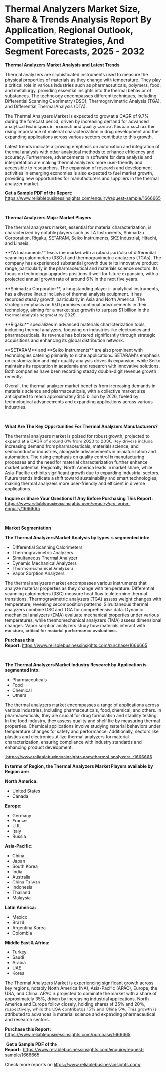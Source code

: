 <p><h1>Thermal Analyzers Market Size, Share & Trends Analysis Report By Application, Regional Outlook, Competitive Strategies, And Segment Forecasts, 2025 - 2032</h1></p><p><strong>Thermal Analyzers Market Analysis and Latest Trends</strong></p>
<p><p>Thermal analyzers are sophisticated instruments used to measure the physical properties of materials as they change with temperature. They play a critical role in various industries such as pharmaceuticals, polymers, food, and metallurgy, providing essential insights into the thermal behavior of substances. The technology encompasses different techniques, including Differential Scanning Calorimetry (DSC), Thermogravimetric Analysis (TGA), and Differential Thermal Analysis (DTA).</p><p>The Thermal Analyzers Market is expected to grow at a CAGR of 9.7% during the forecast period, driven by increasing demand for advanced analytical techniques in research and quality control. Factors such as the rising importance of material characterization in drug development and the expanding applications across various sectors contribute to this growth.</p><p>Latest trends indicate a growing emphasis on automation and integration of thermal analysis with other analytical methods to enhance efficiency and accuracy. Furthermore, advancements in software for data analysis and interpretation are making thermal analyzers more user-friendly and accessible to researchers. The expansion of research and development activities in emerging economies is also expected to fuel market growth, providing new opportunities for manufacturers and suppliers in the thermal analyzer market.</p></p>
<p><strong>Get a Sample PDF of the Report:&nbsp;</strong> <a href="https://www.reliablebusinessinsights.com/enquiry/request-sample/1666665?utm_campaign=3292&utm_medium=2&utm_source=Github&utm_content=ia&utm_term=06032025&utm_id=thermal-analyzers">https://www.reliablebusinessinsights.com/enquiry/request-sample/1666665</a></p>
<p>&nbsp;</p>
<p><strong>Thermal Analyzers Major Market Players</strong></p>
<p><p>The thermal analyzers market, essential for material characterization, is characterized by notable players such as TA Instruments, Shimadzu Corporation, Rigaku, SETARAM, Seiko Instruments, SKZ Industrial, Hitachi, and Linseis. </p><p>**TA Instruments** leads the market with a robust portfolio of differential scanning calorimeters (DSCs) and thermogravimetric analyzers (TGAs). The company has experienced substantial growth due to its innovative product range, particularly in the pharmaceutical and materials science sectors. Its focus on technology upgrades positions it well for future expansion, with a projected annual growth rate of around 6% in the next five years.</p><p>**Shimadzu Corporation**, a longstanding player in analytical instruments, has a diverse lineup inclusive of thermal analysis equipment. It has recorded steady growth, particularly in Asia and North America. The strategic emphasis on R&D promises continual advancements in their technology, aiming for a market size growth to surpass $1 billion in the thermal analysis segment by 2025.</p><p>**Rigaku** specializes in advanced materials characterization tools, including thermal analyzers, focusing on industries like electronics and pharmaceuticals. Its revenue has bolstered significantly through strategic acquisitions and enhancing its global distribution network.</p><p>**SETARAM** and **Seiko Instruments** are also prominent with technologies catering primarily to niche applications. SETARAM's emphasis on customization and high-quality analysis drives its expansion, while Seiko maintains its reputation in academia and research with innovative solutions. Both companies have been recording steady double-digit revenue growth recently.</p><p>Overall, the thermal analyzer market benefits from increasing demands in materials science and pharmaceuticals, with a collective market size anticipated to reach approximately $1.5 billion by 2026, fueled by technological advancements and expanding applications across various industries.</p></p>
<p>&nbsp;</p>
<p><strong>What Are The Key Opportunities For Thermal Analyzers Manufacturers?</strong></p>
<p><p>The thermal analyzers market is poised for robust growth, projected to expand at a CAGR of around 6% from 2023 to 2030. Key drivers include increasing demand from pharmaceuticals, materials science, and semiconductor industries, alongside advancements in miniaturization and automation. The rising emphasis on quality control in manufacturing processes and the need for material characterization further enhance market potential. Regionally, North America leads in market share, while Asia-Pacific exhibits significant growth due to expanding industrial sectors. Future trends indicate a shift toward sustainability and smart technologies, making thermal analyzers more user-friendly and efficient in diverse applications.</p></p>
<p><strong>Inquire or Share Your Questions If Any Before Purchasing This Report:</strong> <a href="https://www.reliablebusinessinsights.com/enquiry/pre-order-enquiry/1666665?utm_campaign=3292&utm_medium=2&utm_source=Github&utm_content=ia&utm_term=06032025&utm_id=thermal-analyzers">https://www.reliablebusinessinsights.com/enquiry/pre-order-enquiry/1666665</a></p>
<p>&nbsp;</p>
<p><strong>Market Segmentation</strong></p>
<p><strong>The Thermal Analyzers Market Analysis by types is segmented into:</strong></p>
<p><ul><li>Differential Scanning Calorimeters</li><li>Thermogravimetric Analyzers</li><li>Simultaneous Thermal Analyzer</li><li>Dynamic Mechanical Analyzers</li><li>Thermomechanical Analyzers</li><li>Vapor Sorption Analyzers</li></ul></p>
<p><p>The thermal analyzers market encompasses various instruments that analyze material properties as they change with temperature. Differential scanning calorimeters (DSC) measure heat flow to determine thermal transitions. Thermogravimetric analyzers (TGA) assess weight changes with temperature, revealing decomposition patterns. Simultaneous thermal analyzers combine DSC and TGA for comprehensive data. Dynamic mechanical analyzers (DMA) evaluate mechanical properties under various temperatures, while thermomechanical analyzers (TMA) assess dimensional changes. Vapor sorption analyzers study how materials interact with moisture, critical for material performance evaluations.</p></p>
<p><strong>Purchase this Report:&nbsp;</strong><a href="https://www.reliablebusinessinsights.com/purchase/1666665?utm_campaign=3292&utm_medium=2&utm_source=Github&utm_content=ia&utm_term=06032025&utm_id=thermal-analyzers">https://www.reliablebusinessinsights.com/purchase/1666665</a></p>
<p>&nbsp;</p>
<p><strong>The Thermal Analyzers Market Industry Research by Application is segmented into:</strong></p>
<p><ul><li>Pharmaceuticals</li><li>Food</li><li>Chemical</li><li>Others</li></ul></p>
<p><p>The thermal analyzers market encompasses a range of applications across various industries, including pharmaceuticals, food, chemical, and others. In pharmaceuticals, they are crucial for drug formulation and stability testing. In the food industry, they assess quality and shelf life by measuring thermal properties. Chemical applications involve studying material behaviors under temperature changes for safety and performance. Additionally, sectors like plastics and electronics utilize thermal analyzers for material characterization, ensuring compliance with industry standards and enhancing product development.</p></p>
<p><a href="https://www.reliablebusinessinsights.com/thermal-analyzers-r1666665?utm_campaign=3292&utm_medium=2&utm_source=Github&utm_content=ia&utm_term=06032025&utm_id=thermal-analyzers">&nbsp;https://www.reliablebusinessinsights.com/thermal-analyzers-r1666665</a></p>
<p><strong>In terms of Region, the Thermal Analyzers Market Players available by Region are:</strong></p>
<p>
    <p> <strong> North America: </strong>
        <ul>
            <li>United States</li>
            <li>Canada</li>
        </ul>
        </p> 
    <p> <strong> Europe: </strong>
        <ul>
            <li>Germany</li>
            <li>France</li>
            <li>U.K.</li>
            <li>Italy</li>
            <li>Russia</li>
        </ul>
        </p> 
    <p> <strong> Asia-Pacific: </strong>
        <ul>
            <li>China</li>
            <li>Japan</li>
            <li>South Korea</li>
            <li>India</li>
            <li>Australia</li>
            <li>China Taiwan</li>
            <li>Indonesia</li>
            <li>Thailand</li>
            <li>Malaysia</li>
        </ul>
        </p> 
    <p> <strong> Latin America: </strong>
        <ul>
            <li>Mexico</li>
            <li>Brazil</li>
            <li>Argentina Korea</li>
            <li>Colombia</li>
        </ul>
        </p> 
    <p> <strong> Middle East & Africa: </strong>
        <ul>
            <li>Turkey</li>
            <li>Saudi</li>
            <li>Arabia</li>
            <li>UAE</li>
            <li>Korea</li>
        </ul>
    </p>
    </p>
<p><p>The Thermal Analyzers Market is experiencing significant growth across key regions, notably North America (NA), Asia-Pacific (APAC), Europe, the USA, and China. APAC is projected to dominate the market with a share of approximately 35%, driven by increasing industrial applications. North America and Europe follow closely, holding shares of 25% and 20%, respectively, while the USA contributes 15% and China 5%. This growth is attributed to advances in material science and expanding pharmaceutical and research sectors.</p></p>
<p><strong>Purchase this Report: </strong><a href="https://www.reliablebusinessinsights.com/purchase/1666665?utm_campaign=3292&utm_medium=2&utm_source=Github&utm_content=ia&utm_term=06032025&utm_id=thermal-analyzers">https://www.reliablebusinessinsights.com/purchase/1666665</a></p>
<p>&nbsp;<strong>Get a Sample PDF of the Report:&nbsp;&nbsp;</strong><a href="https://www.reliablebusinessinsights.com/enquiry/request-sample/1666665?utm_campaign=3292&utm_medium=2&utm_source=Github&utm_content=ia&utm_term=06032025&utm_id=thermal-analyzers">https://www.reliablebusinessinsights.com/enquiry/request-sample/1666665</a></p>
<p><strong></strong></p>
<p>Check more reports on <a href="https://www.reliablebusinessinsights.com/?utm_campaign=3292&utm_medium=2&utm_source=Github&utm_content=ia&utm_term=06032025&utm_id=thermal-analyzers">https://www.reliablebusinessinsights.com/</a></p>